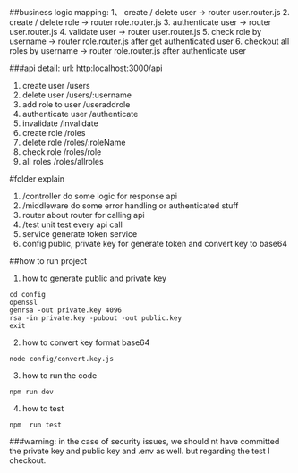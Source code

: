 ##business logic mapping:
1、 create / delete user -> router user.router.js
2. create / delete role -> router role.router.js
3. authenticate user -> router user.router.js
4. validate user -> router user.router.js
5. check role by username -> router role.router.js after get authenticated user
6. checkout all roles by username -> router role.router.js after authenticate user

###api detail:
 url: http:localhost:3000/api
 1. create user /users
 2. delete user /users/:username
 3. add role to user /useraddrole
 4. authenticate user  /authenticate
 5. invalidate /invalidate
 6. create role /roles
 7. delete role /roles/:roleName
 8. check role /roles/role
 9. all roles /roles/allroles

#folder explain
1. /controller do some logic for response api
2. /middleware do some error handling or authenticated stuff
3. router about router for calling api
4. /test unit test every api call
5. service generate token service 
6. config public, private key for generate token and convert key to base64

##how to run project
1. how to generate public and private key
```
cd config
openssl
genrsa -out private.key 4096
rsa -in private.key -pubout -out public.key
exit

```
2. how to convert key format base64
```
node config/convert.key.js

```

3. how to run the code 
```
npm run dev

```

4. how to test 
```
npm  run test
```

###warning:
in the case of security issues, we should nt have committed the private key and public key and .env as well. but regarding the test I checkout.
